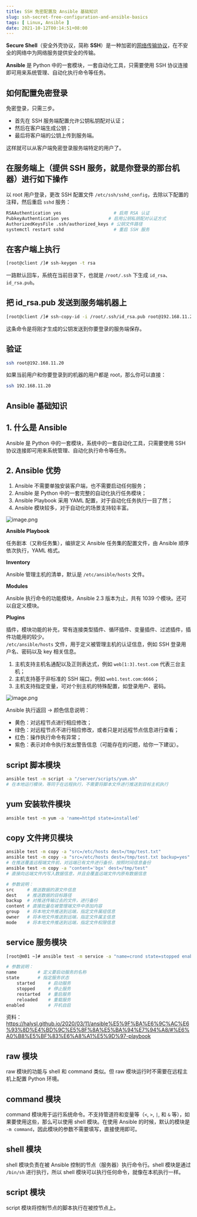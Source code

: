 ```yaml
---
title: SSH 免密配置及 Ansible 基础知识
slug: ssh-secret-free-configuration-and-ansible-basics
tags: [ Linux, Ansible ]
date: 2021-10-12T00:14:51+08:00
---
```


**Secure Shell**（安全外壳协议，简称 **SSH**）是一种加密的[网络传输协议](https://zh.wikipedia.org/wiki/网络传输协议)，在不安全的网络中为网络服务提供安全的传输。

**Ansible** 是 Python 中的一套模块，一套自动化工具，只需要使用 SSH 协议连接即可用来系统管理、自动化执行命令等任务。

<!--more-->

## 如何配置免密登录

免密登录，只需三步。

- 首先在 SSH 服务端配置允许公钥私钥配对认证；
- 然后在客户端生成公钥；
- 最后将客户端的公钥上传到服务端。

这样就可以从客户端免密登录服务端特定的用户了。

## 在服务端上（提供 SSH 服务，就是你登录的那台机器）进行如下操作

以 root 用户登录，更改 SSH 配置文件 `/etc/ssh/sshd_config`，去除以下配置的注释，然后重启 `sshd` 服务：

```bash
RSAAuthentication yes                    # 启用 RSA 认证
PubkeyAuthentication yes               # 启用公钥私钥配对认证方式
AuthorizedKeysFile .ssh/authorized_keys # 公钥文件路径
systemctl restart sshd                   # 重启 SSH 服务
```

## 在客户端上执行

```bash
[root@client /]# ssh-keygen -t rsa
```

一路默认回车，系统在当前目录下，也就是 `/root/.ssh` 下生成 `id_rsa`、`id_rsa.pub`。

## 把 id_rsa.pub 发送到服务端机器上

```bash
[root@client /]# ssh-copy-id -i /root/.ssh/id_rsa.pub root@192.168.11.20
```

这条命令是将刚才生成的公钥发送到你要登录的服务端保存。

## 验证

```bash
ssh root@192.168.11.20
```

如果当前用户和你要登录到的机器的用户都是 root，那么你可以直接：

```bash
ssh 192.168.11.20
```

## Ansible 基础知识

## 1. 什么是 Ansible

Ansible 是 Python 中的一套模块，系统中的一套自动化工具，只需要使用 SSH 协议连接即可用来系统管理、自动化执行命令等任务。

## 2. Ansible 优势

1. Ansible 不需要单独安装客户端，也不需要启动任何服务；
2. Ansible 是 Python 中的一套完整的自动化执行任务模块；
3. Ansible Playbook 采用 YAML 配置，对于自动化任务执行一目了然；
4. Ansible 模块较多，对于自动化的场景支持较丰富。

![image.png](https://s2.loli.net/2022/12/26/T23mnbhptA1sNWK.png)

**Ansible Playbook**

任务剧本（又称任务集），编排定义 Ansible 任务集的配置文件，由 Ansible 顺序依次执行，YAML 格式。

**Inventory**

Ansible 管理主机的清单，默认是 `/etc/ansible/hosts` 文件。

**Modules**

Ansible 执行命令的功能模块，Ansible 2.3 版本为止，共有 1039 个模块。还可以自定义模块。

**Plugins**

插件，模块功能的补充，常有连接类型插件、循环插件、变量插件、过滤插件，插件功能用的较少。  
`/etc/ansible/hosts` 文件，用于定义被管理主机的认证信息，例如 SSH 登录用户名、密码以及 key 相关信息。

1. 主机支持主机名通配以及正则表达式，例如 `web[1:3].test.com` 代表三台主机；
2. 主机支持基于非标准的 SSH 端口，例如 `web1.test.com:6666`；
3. 主机支持指定变量，可对个别主机的特殊配置，如登录用户、密码。

![image.png](https://s2.loli.net/2022/12/26/pErH842CNLqhiGu.png)

Ansible 执行返回 -> 颜色信息说明：

- 黄色：对远程节点进行相应修改；
- 绿色：对远程节点不进行相应修改，或者只是对远程节点信息进行查看；
- 红色：操作执行命令有异常；
- 紫色：表示对命令执行发出警告信息（可能存在的问题，给你一下建议）。

## script 脚本模块

```bash
ansible test -m script -a "/server/scripts/yum.sh"
# 在本地运行模块，等同于在远程执行，不需要将脚本文件进行推送到目标主机执行
```

## yum 安装软件模块

```bash
ansible test -m yum -a 'name=httpd state=installed'
```

## copy 文件拷贝模块

```bash
ansible test -m copy -a "src=/etc/hosts dest=/tmp/test.txt"
ansible test -m copy -a "src=/etc/hosts dest=/tmp/test.txt backup=yes"
# 在推送覆盖远程端文件前，对远端已有文件进行备份，按照时间信息备份
ansible test -m copy -a "content='bgx' dest=/tmp/test"
# 直接向远端文件内写入数据信息，并且会覆盖远端文件内原有数据信息

# 参数说明：
src     # 推送数据的源文件信息
dest    # 推送数据的目标路径
backup  # 对推送传输过去的文件，进行备份
content # 直接批量在被管理端文件中添加内容
group   # 将本地文件推送到远端，指定文件属组信息
owner   # 将本地文件推送到远端，指定文件属主信息
mode    # 将本地文件推送到远端，指定文件权限信息
```

## service 服务模块

```bash
[root@m01 ~]# ansible test -m service -a "name=crond state=stopped enabled=yes"

# 参数说明：
name        # 定义要启动服务的名称
state       # 指定服务状态
    started     # 启动服务
    stopped     # 停止服务
    restarted   # 重启服务
    reloaded    # 重载服务
enabled         # 开机自启
```

资料：<https://halysl.github.io/2020/03/11/ansible%E5%9F%BA%E6%9C%AC%E6%93%8D%E4%BD%9C%E5%8F%8A%E5%BA%94%E7%94%A8/#%E6%A0%B8%E5%BF%83%E6%A8%A1%E5%9D%97-playbook>

## raw 模块

raw 模块的功能与 shell 和 command 类似。但 raw 模块运行时不需要在远程主机上配置 Python 环境。

## command 模块

command 模块用于运行系统命令。不支持管道符和变量等（`<`, `>`, `|`, 和 `&` 等），如果要使用这些，那么可以使用 shell 模块。在使用 Ansible 的时候，默认的模块是 `-m command`，因此模块的参数不需要填写，直接使用即可。

## shell 模块

shell 模块负责在被 Ansible 控制的节点（服务器）执行命令行。shell 模块是通过 `/bin/sh` 进行执行，所以 shell 模块可以执行任何命令，就像在本机执行一样。

## script 模块

script 模块将控制节点的脚本执行在被控节点上。